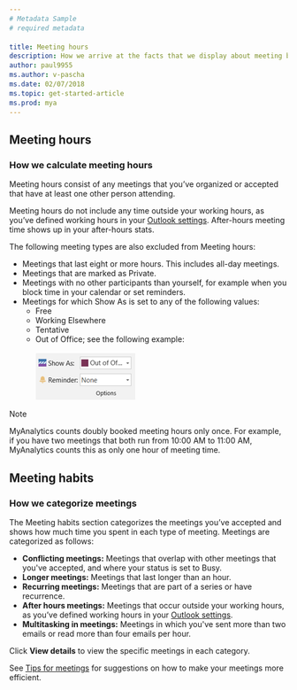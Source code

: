 ```yaml
---
# Metadata Sample
# required metadata

title: Meeting hours
description: How we arrive at the facts that we display about meeting behavior. 
author: paul9955
ms.author: v-pascha
ms.date: 02/07/2018
ms.topic: get-started-article
ms.prod: mya
---
```


## Meeting hours

### How we calculate meeting hours 
Meeting hours consist of any meetings that you’ve organized or accepted that have at least one other person attending.  

Meeting hours do not include any time outside your working hours, as you’ve defined working hours in your [Outlook settings](https://outlook.office.com/owa/?path=/options/calendarappearance). After-hours meeting time shows up in your after-hours stats.  

The following meeting types are also excluded from Meeting hours: 

 * Meetings that last eight or more hours. This includes all-day meetings.
 * Meetings that are marked as Private.
 * Meetings with no other participants than yourself, for example when you block time in your calendar or set reminders. 
 * Meetings for which Show As is set to any of the following values:
    * Free
    * Working Elsewhere
    * Tentative
    * Out of Office; see the following example:    
    &nbsp;  
      <img src="../../../Images/meeting-status-oof.png" alt="Meeting status Out of Office">

> [!Note] 
> MyAnalytics counts doubly booked meeting hours only once. For example, if you have two meetings that both run from 10:00 AM to 11:00 AM, MyAnalytics counts this as only one hour of meeting time. 

## Meeting habits  

### How we categorize meetings

The Meeting habits section categorizes the meetings you’ve accepted and shows how much time you spent in each type of meeting. Meetings are categorized as follows: 

* **Conflicting meetings:** Meetings that overlap with other meetings that you've accepted, and where your status is set to Busy.
* **Longer meetings:** Meetings that last longer than an hour. 
* **Recurring meetings:** Meetings that are part of a series or have recurrence. 
* **After hours meetings:** Meetings that occur outside your working hours, as you’ve defined working hours in your [Outlook settings](https://outlook.office.com/owa/?path=/options/calendarappearance).   
* **Multitasking in meetings:** Meetings in which you've sent more than two emails or read more than four emails per hour. 

Click **View details** to view the specific meetings in each category. 

See [Tips for meetings](../../Overview/Tips.md#tips-for-meetings) for suggestions on how to make your meetings more efficient. 
